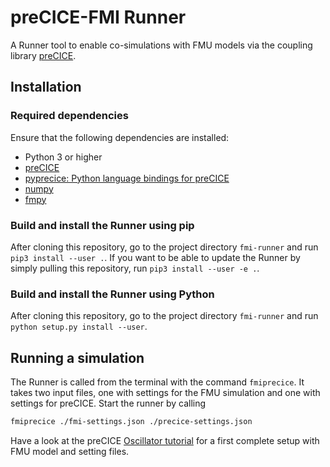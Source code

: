 # preCICE-FMI Runner

A Runner tool to enable co-simulations with FMU models via the coupling library [preCICE](https://github.com/precice/precice).

## Installation 

### Required dependencies

Ensure that the following dependencies are installed:

* Python 3 or higher
* [preCICE](https://github.com/precice/precice/wiki)
* [pyprecice: Python language bindings for preCICE](https://github.com/precice/python-bindings)
* [numpy](https://numpy.org/install/)
* [fmpy](https://fmpy.readthedocs.io/en/latest/install/)

### Build and install the Runner using pip

After cloning this repository, go to the project directory `fmi-runner` and run `pip3 install --user .`. 
If you want to be able to update the Runner by simply pulling this repository, run `pip3 install --user -e .`.

### Build and install the Runner using Python

After cloning this repository, go to the project directory `fmi-runner` and run `python setup.py install --user`.

## Running a simulation

The Runner is called from the terminal with the command `fmiprecice`. It takes two input files, one with settings for the FMU simulation and one with settings for preCICE. Start the runner by calling

```bash
fmiprecice ./fmi-settings.json ./precice-settings.json
```

Have a look at the preCICE [Oscillator tutorial](https://github.com/precice/tutorials/tree/master/oscillator) for a first complete setup with FMU model and setting files. 
